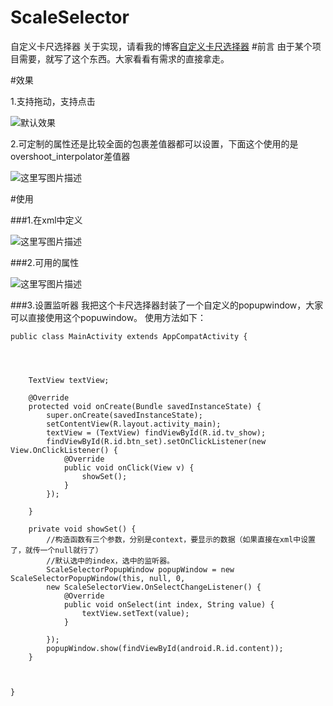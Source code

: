 # ScaleSelector
自定义卡尺选择器
关于实现，请看我的博客[自定义卡尺选择器](http://blog.csdn.net/qq_22706515/article/details/52179840)
#前言
由于某个项目需要，就写了这个东西。大家看看有需求的直接拿走。

#效果

1.支持拖动，支持点击

![默认效果](https://github.com/zhuguohui/ScaleSelector/blob/master/gif/1.gif?raw=true)

2.可定制的属性还是比较全面的包裹差值器都可以设置，下面这个使用的是overshoot_interpolator差值器

![这里写图片描述](https://github.com/zhuguohui/ScaleSelector/blob/master/gif/2.gif?raw=true)

#使用

###1.在xml中定义

![这里写图片描述](http://img.blog.csdn.net/20160811094045916)

###2.可用的属性

![这里写图片描述](http://img.blog.csdn.net/20160811094213643)

###3.设置监听器
我把这个卡尺选择器封装了一个自定义的popupwindow，大家可以直接使用这个popuwindow。
使用方法如下：

```
public class MainActivity extends AppCompatActivity {




    TextView textView;

    @Override
    protected void onCreate(Bundle savedInstanceState) {
        super.onCreate(savedInstanceState);
        setContentView(R.layout.activity_main);
        textView = (TextView) findViewById(R.id.tv_show);
        findViewById(R.id.btn_set).setOnClickListener(new View.OnClickListener() {
            @Override
            public void onClick(View v) {
                showSet();
            }
        });

    }

    private void showSet() {
		//构造函数有三个参数，分别是context，要显示的数据（如果直接在xml中设置了，就传一个null就行了）
		//默认选中的index，选中的监听器。
        ScaleSelectorPopupWindow popupWindow = new ScaleSelectorPopupWindow(this, null, 0,
        new ScaleSelectorView.OnSelectChangeListener() {
            @Override
            public void onSelect(int index, String value) {
                textView.setText(value);
            }

        });
        popupWindow.show(findViewById(android.R.id.content));
    }



}
```
